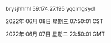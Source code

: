 brysjhhrhl 59.174.27.195 yqqlmgsycl

2022年 06月 08日 星期三 07:50:01 CST

2022年 06月 07日 星期二 23:50:01 GMT
